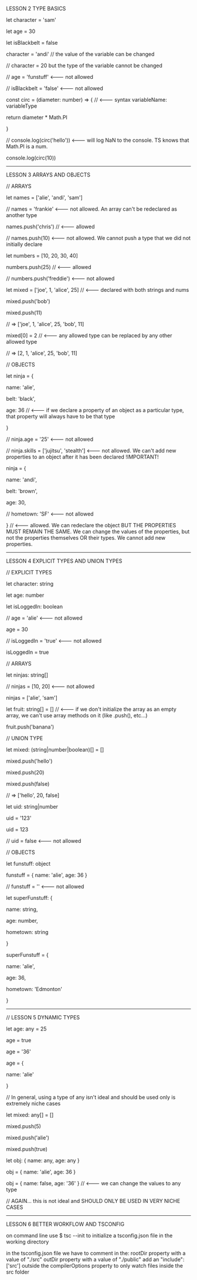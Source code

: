 LESSON 2 TYPE BASICS

let character = 'sam'

let age = 30

let isBlackbelt = false

character = 'andi' // the value of the variable can be changed

// character = 20  but the type of the variable cannot be changed

// age = 'funstuff' <--- not allowed

// isBlackbelt = 'false' <--- not allowed

const circ = (diameter: number) => { // <--- syntax variableName: variableType

  return diameter * Math.PI

}

// console.log(circ('hello')) <--- will log NaN to the console. TS knows that Math.PI is a num.

console.log(circ(10))

************************************************************

LESSON 3 ARRAYS AND OBJECTS

// ARRAYS

let names = ['alie', 'andi', 'sam']

// names = 'frankie' <--- not allowed. An array can't be redeclared as another type

names.push('chris') // <--- allowed

// names.push(10)  <--- not allowed. We cannot push a type that we did not initially declare

let numbers = [10, 20, 30, 40]

numbers.push(25) // <--- allowed

// numbers.push('freddie') <--- not allowed

let mixed = ['joe', 1, 'alice', 25] // <--- declared with both strings and nums

mixed.push('bob')

mixed.push(11)

// => ['joe', 1, 'alice', 25, 'bob', 11]

mixed[0] = 2 // <--- any allowed type can be replaced by any other allowed type

// => [2, 1, 'alice', 25, 'bob', 11]

// OBJECTS

let ninja = {

  name: 'alie',

  belt: 'black',

  age: 36 // <--- if we declare a property of an object as a particular type, that property will always have to be that type

}

// ninja.age = '25' <--- not allowed

// ninja.skills = ['jujitsu', 'stealth'] <--- not allowed. We can't add new properties to an object after it has been declared !IMPORTANT!

ninja = {

  name: 'andi',

  belt: 'brown',

  age: 30,

  // hometown: 'SF' <--- not allowed

} // <--- allowed. We can redeclare the object BUT THE PROPERTIES MUST REMAIN THE SAME. We can change the values of the properties, but not the properties themselves OR their types. We cannot add new properties.

************************************************************

LESSON 4 EXPLICIT TYPES AND UNION TYPES

// EXPLICIT TYPES

let character: string

let age: number

let isLoggedIn: boolean

// age = 'alie' <--- not allowed

age = 30

// isLoggedIn = 'true' <--- not allowed

isLoggedIn = true

// ARRAYS

let ninjas: string[]

// ninjas = [10, 20] <--- not allowed

ninjas = ['alie', 'sam']

let fruit: string[] = [] // <--- if we don't initialize the array as an empty array, we can't use array methods on it (like .push(), etc...) 

fruit.push('banana')

// UNION TYPE

let mixed: (string|number|boolean)[] = []

mixed.push('hello')

mixed.push(20)

mixed.push(false)

// => ['hello', 20, false]

let uid: string|number

uid = '123'

uid = 123

// uid = false <--- not allowed

// OBJECTS

let funstuff: object

funstuff = { name: 'alie', age: 36 }

// funstuff = '' <--- not allowed

let superFunstuff: {

  name: string,

  age: number,

  hometown: string

}

superFunstuff = {

  name: 'alie',

  age: 36,

  hometown: 'Edmonton'

}

************************************************************

// LESSON 5 DYNAMIC TYPES

let age: any = 25

age = true

age = '36'

age = {

  name: 'alie'

}

// In general, using a type of any isn't ideal and should be used only is extremely niche cases

let mixed: any[] = []

mixed.push(5)

mixed.push('alie')

mixed.push(true)

let obj: { name: any, age: any }

obj = { name: 'alie', age: 36 } 

obj = { name: false, age: '36' } // <--- we can change the values to any type

// AGAIN... this is not ideal and SHOULD ONLY BE USED IN VERY NICHE CASES

************************************************************

LESSON 6 BETTER WORKFLOW AND TSCONFIG

on command line use $ tsc --init    to initialize a tsconfig.json file in the working directory

in the tsconfig.json file we have to comment in the:
  rootDir property with a value of "./src"
  outDir property with a value of "./public"
  add an "include": ['src'] outside the compilerOptions property to only watch files inside the src folder
